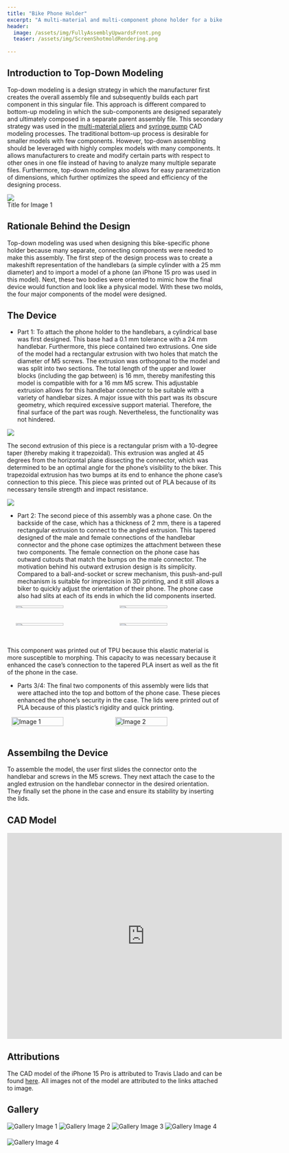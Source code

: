 ```yaml
---
title: "Bike Phone Holder"
excerpt: "A multi-material and multi-component phone holder for a bike with a handlebar diameter ranging from 23 to 25 mm."
header:
  image: /assets/img/FullyAssemblyUpwardsFront.png
  teaser: /assets/img/ScreenShotmoldRendering.png
   
---
```


## Introduction to Top-Down Modeling

Top-down modeling is a design strategy in which the manufacturer first creates the overall assembly file and subsequently builds each part component in this singular file. This approach is different compared to bottom-up modeling in which the sub-components are designed separately and ultimately composed in a separate parent assembly file. This secondary strategy was used in the [multi-material pliers](https://charlesfrech.github.io/portfolio/MultiMaterialPliers/) and [syringe pump](https://charlesfrech.github.io/portfolio/SyringePump/) CAD modeling processes. The traditional bottom-up process is desirable for smaller models with few components. However, top-down assembling should be leveraged with highly complex models with many components. It allows manufacturers to create and modify certain parts with respect to other ones in one file instead of having to analyze many multiple separate files. Furthermore, top-down modeling also allows for easy parametrization of dimensions, which further optimizes the speed and efficiency of the designing process.

<img src="/assets/img/TopdownSchematic.png" style="display:flex; margin:auto;">
<span class="image-title">Title for Image 1</span>

## Rationale Behind the Design

Top-down modeling was used when designing this bike-specific phone holder because many separate, connecting components were needed to make this assembly. The first step of the design process was to create a makeshift representation of the handlebars (a simple cylinder with a 25 mm diameter) and to import a model of a phone (an iPhone 15 pro was used in this model). Next, these two bodies were oriented to mimic how the final device would function and look like a physical model. With these two molds, the four major components of the model were designed.  

## The Device

* Part 1: To attach the phone holder to the handlebars, a cylindrical base was first designed. This base had a 0.1 mm tolerance with a 24 mm handlebar. Furthermore, this piece contained two extrusions. One side of the model had a rectangular extrusion with two holes that match the diameter of M5 screws. The extrusion was orthogonal to the model and was split into two sections. The total length of the upper and lower blocks (including the gap between) is 16 mm, thereby manifesting this model is compatible with for a 16 mm M5 screw. This adjustable extrusion allows for this handlebar connector to be suitable with a variety of handlebar sizes. A major issue with this part was its obscure geometry, which required excessive support material. Therefore, the final surface of the part was rough. Nevertheless, the functionality was not hindered.

<img src="/assets/img/HandleBarSideProfile.png" style="display:flex; margin:auto;">

The second extrusion of this piece is a rectangular prism with a 10-degree taper (thereby making it trapezoidal). This extrusion was angled at 45 degrees from the horizontal plane dissecting the connector, which was determined to be an optimal angle for the phone’s visibility to the biker. This trapezoidal extrusion has two bumps at its end to enhance the phone case’s connection to this piece. This piece was printed out of PLA because of its necessary tensile strength and impact resistance.

<img src="/assets/img/HandlebarConnectorNubFaceProfile.png" style="display:flex; margin:auto;">

* Part 2: The second piece of this assembly was a phone case. On the backside of the case, which has a thickness of 2 mm, there is a tapered rectangular extrusion to connect to the angled extrusion. This tapered designed of the male and female connections of the handlebar connector and the phone case optimizes the attachment between these two components. The female connection on the phone case has outward cutouts that match the bumps on the male connector. The motivation behind his outward extrusion design is its simplicity. Compared to a ball-and-socket or screw mechanism, this push-and-pull mechanism is suitable for imprecision in 3D printing, and it still allows a biker to quickly adjust the orientation of their phone. The phone case also had slits at each of its ends in which the lid components inserted.

<html lang="en">
<head>
<meta charset="UTF-8">
<meta name="viewport" content="width=device-width, initial-scale=1.0">
<title>Images Side by Side</title>
<style>
    .image-container {
        display: flex;
        flex-wrap: wrap;
        justify-content: center; /* Center the images horizontally */
    }
    .image-container .row {
        display: flex;
        justify-content: center;
        width: 100%;
        margin-bottom: 20px; /* Add space between rows */
    }
    .image-container .row img {
        width: 50%; /* Adjust as needed */
        height: auto;
        margin: 0 10px; /* Add space between the images */
    }
</style>
</head>
<body>

<div class="image-container">
    <div class="row">
        <img src="/assets/img/CaseInsideFaceProfile.png" alt="Image 1">
        <img src="/assets/img/CaseOutsideFaceProfile.png" alt="Image 2">
    </div>
    <div class="row">
        <img src="/assets/img/CaseSideProfile.png" alt="Image 3">
        <img src="/assets/img/LidInsertProfile.png" alt="Image 3">
    </div>
</div>

</body>
</html>

This component was printed out of TPU because this elastic material is more susceptible to morphing. This capacity to was necessary because it enhanced the case’s connection to the tapered PLA insert as well as the fit of the phone in the case.

* Parts 3/4: The final two components of this assembly were lids that were attached into the top and bottom of the phone case. These pieces enhanced the phone’s security in the case. The lids were printed out of PLA because of this plastic’s rigidity and quick printing. 

<html lang="en">
<head>
<meta charset="UTF-8">
<meta name="viewport" content="width=device-width, initial-scale=1.0">
<title>Images Side by Side</title>
<style>
    .image-container {
        display: flex;
        justify-content: center;
        margin: 0 10px;
    }
    .image-container img {
        width: 50%;
        height: auto;
    }
</style>
</head>
<body>

<div class="image-container">
    <img src="/assets/img/LidsFaceProfile.png" alt="Image 1">
    <img src="/assets/img/LidsOutwardProfile.png" alt="Image 2">
</div>

</body>
</html>

## Assembilng the Device

To assemble the model, the user first slides the connector onto the handlebar and screws in the M5 screws. They next attach the case to the angled extrusion on the handlebar connector in the desired orientation. They finally set the phone in the case and ensure its stability by inserting the lids. 

## CAD Model
<iframe src="https://vanderbilt643.autodesk360.com/shares/public/SH512d4QTec90decfa6e40ad6560210ab50b?mode=embed" width="640" height="480" allowfullscreen="true" webkitallowfullscreen="true" mozallowfullscreen="true"  frameborder="0"></iframe>

## Attributions

The CAD model of the iPhone 15 Pro is attributed to Travis Llado and can be found [here](https://grabcad.com/library/iphone-15-pro-1). All images not of the model are attributed to the links attached to image.

## Gallery

<html lang="en">
<head>
    <meta charset="UTF-8">
    <meta name="viewport" content="width=device-width, initial-scale=1.0">
    <title>Four Images</title>
</head>
<style>
  .container {
    text-align: center;
  }
  img {
      margin-bottom: 20px;
  }
</style>
<body>
    <img src="/assets/img/FullAsseblyUpwardsSide.png" alt="Gallery Image 1" title="Image of Jaws">
    <img src="/assets/img/FullAssemblyLandscapeBack.png" alt="Gallery Image 2" title="Image of Legs">
    <img src="/assets/img/FullAssemblyLandscapeSide.png" alt="Gallery Image 3" title="Image of First Iteration Pliers">
    <img src="/assets/img/FullAssemblyUpwardsBack.png" alt="Gallery Image 4" title="Image of Second Iteration Pliers">
    <img src="/assets/img/FullyAssemblyUpwardsFront.png" alt="Gallery Image 4" title="Image of Second Iteration Pliers">
</body>
</html>
